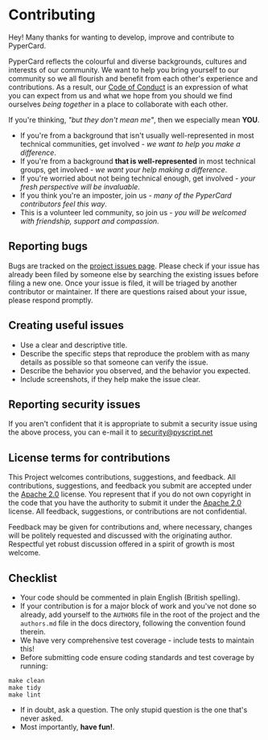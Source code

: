 # Contributing

Hey! Many thanks for wanting to develop, improve and contribute to PyperCard.

PyperCard reflects the colourful and diverse backgrounds, cultures and
interests of our community. We want to help you bring yourself to our community
so we all flourish and benefit from each other's experience and contributions.
As a result, our [Code of Conduct](code_of_conduct.md) is an expression of what
you can expect from us and what we hope from you should we find ourselves
_being together_ in a place to collaborate with each other.

If you're thinking, _"but they don't mean me"_, then we especially mean
**YOU**.

* If you're from a background that isn't usually well-represented in most
  technical communities, get involved - _we want to help you make a
  difference_.
* If you're from a background **that is well-represented** in most technical
  groups, get involved - _we want your help making a difference_.
* If you're worried about not being technical enough, get involved - _your
  fresh perspective will be invaluable_.
* If you think you're an imposter, join us - _many of the PyperCard
  contributors feel this way_.
* This is a volunteer led community, so join us - _you will be welcomed with
  friendship, support and compassion_.

## Reporting bugs

Bugs are tracked on the
[project issues page](https://github.com/pyscript/pypercard/issues). Please
check if your issue has already been filed by someone else by searching the
existing issues before filing a new one. Once your issue is filed, it will be
triaged by another contributor or maintainer. If there are questions raised
about your issue, please respond promptly.

## Creating useful issues

* Use a clear and descriptive title.
* Describe the specific steps that reproduce the problem with as many details
  as possible so that someone can verify the issue.
* Describe the behavior you observed, and the behavior you expected.
* Include screenshots, if they help make the issue clear.

## Reporting security issues

If you aren't confident that it is appropriate to submit a security issue using
the above process, you can e-mail it to <security@pyscript.net>

## License terms for contributions

This Project welcomes contributions, suggestions, and feedback. All
contributions, suggestions, and feedback you submit are accepted under the
[Apache 2.0](license.md) license. You represent that if you do not own
copyright in the code that you have the authority to submit it under the
[Apache 2.0](license.md) license. All feedback, suggestions, or contributions
are not confidential.

Feedback may be given for contributions and, where necessary, changes will be
politely requested and discussed with the originating author. Respectful yet
robust discussion offered in a spirit of growth is most welcome.

## Checklist

* Your code should be commented in plain English (British spelling).
* If your contribution is for a major block of work and you've not done so
  already, add yourself to the `AUTHORS` file in the root of the project and
  the `authors.md` file in the docs directory, following the convention found
  therein.
* We have very comprehensive test coverage - include tests to maintain this!
* Before submitting code ensure coding standards and test coverage by running:

```
make clean
make tidy
make lint
```

* If in doubt, ask a question. The only stupid question is the one that's
  never asked.
* Most importantly, **have fun!**.
